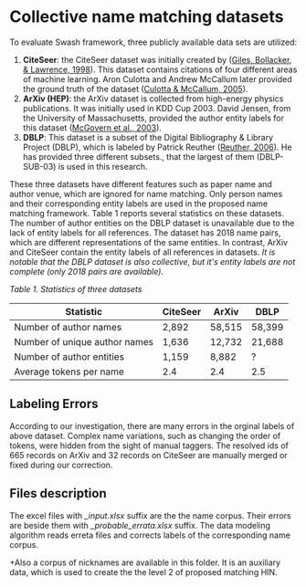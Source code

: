 # Collective name matching datasets
To evaluate Swash framework, three publicly available data sets are utilized:
1. **CiteSeer**: the CiteSeer dataset was initially created by ([Giles, Bollacker, & Lawrence, 1998](https://clgiles.ist.psu.edu/papers/DL98citeseer.pdf)). This dataset contains citations of four different areas of machine learning. Aron Culotta and Andrew McCallum later provided the ground truth of the dataset ([Culotta & McCallum, 2005](http://citeseerx.ist.psu.edu/viewdoc/download?doi=10.1.1.88.2199&rep=rep1&type=pdf)).
2. **ArXiv (HEP)**: the ArXiv dataset is collected from high-energy physics publications. It was initially used in KDD Cup 2003. David Jensen, from the University of Massachusetts, provided the author entity labels for this dataset ([McGovern et al., 2003](http://citeseerx.ist.psu.edu/viewdoc/download?doi=10.1.1.3.8759&rep=rep1&type=pdf)).
3. **DBLP**: This dataset is a subset of the Digital Bibliography & Library Project (DBLP), which is labeled by Patrick Reuther ([Reuther, 2006](http://citeseerx.ist.psu.edu/viewdoc/download?doi=10.1.1.86.3699&rep=rep1&type=pdf)). He has provided three different subsets., that the largest of them (DBLP-SUB-03) is used in this research.

These three datasets have different features such as paper name and author venue, which are ignored for name matching. Only person names and their corresponding entity labels are used in the proposed name matching framework. Table 1 reports several statistics on these datasets. The number of author entities on the DBLP dataset is unavailable due to the lack of entity labels for all references. The dataset has 2018 name pairs, which are different representations of the same entities. In contrast, ArXiv and CiteSeer contain the entity labels of all references in datasets. _It is notable that the DBLP dataset is also collective, but it's entity labels are not complete (only 2018 pairs are available)._

<em>Table 1. Statistics of three datasets</em>
  
| Statistic                     | CiteSeer | ArXiv  | DBLP   | 
|-------------------------------|----------|--------|--------| 
| Number of author names        | 2,892    | 58,515 | 58,399 | 
| Number of unique author names | 1,636    | 12,732 | 21,688 | 
| Number of author entities     | 1,159    | 8,882  | ?      | 
| Average tokens per name       | 2.4      | 2.4    | 2.5    | 

## Labeling Errors

According to our investigation, there are many errors in the orginal labels of above dataset. Complex name variations, such as changing the order of tokens, were hidden from the sight of manual taggers. The resolved ids of 665 records on ArXiv and 32 records on CiteSeer are manually merged or fixed during our correction.

## Files description
The excel files with _\_input.xlsx_ suffix are the the name corpus. Their errors are beside them with _\_probable\_errata.xlsx_ suffix. The data modeling algorithm reads erreta files and corrects labels of the corresponding name corpus.

+Also a corpus of nicknames are available in this folder. It is an auxiliary data,  which is used to create the the level 2 of proposed matching HIN.
